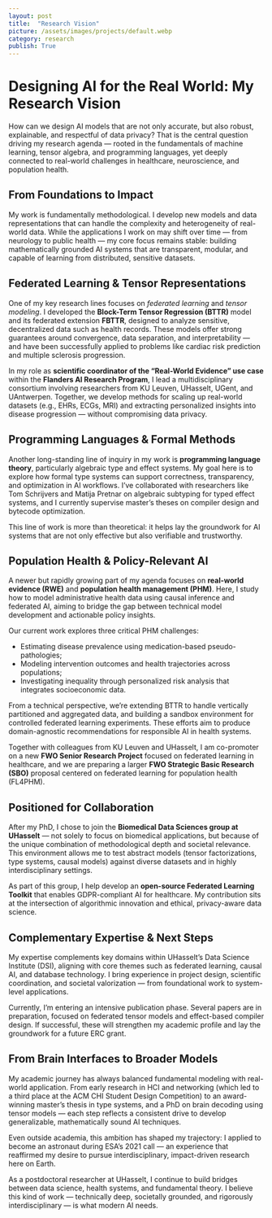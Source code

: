 ```yaml
---
layout: post
title:  "Research Vision"
picture: /assets/images/projects/default.webp
category: research
publish: True
---
```


# **Designing AI for the Real World: My Research Vision**

How can we design AI models that are not only accurate, but also robust, explainable, and respectful of data privacy? That is the central question driving my research agenda — rooted in the fundamentals of machine learning, tensor algebra, and programming languages, yet deeply connected to real-world challenges in healthcare, neuroscience, and population health.

## **From Foundations to Impact**

My work is fundamentally methodological. I develop new models and data representations that can handle the complexity and heterogeneity of real-world data. While the applications I work on may shift over time — from neurology to public health — my core focus remains stable: building mathematically grounded AI systems that are transparent, modular, and capable of learning from distributed, sensitive datasets.

## **Federated Learning & Tensor Representations**

One of my key research lines focuses on *federated learning* and *tensor modeling*. I developed the **Block-Term Tensor Regression (BTTR)** model and its federated extension **FBTTR**, designed to analyze sensitive, decentralized data such as health records. These models offer strong guarantees around convergence, data separation, and interpretability — and have been successfully applied to problems like cardiac risk prediction and multiple sclerosis progression.

In my role as **scientific coordinator of the “Real-World Evidence” use case** within the **Flanders AI Research Program**, I lead a multidisciplinary consortium involving researchers from KU Leuven, UHasselt, UGent, and UAntwerpen. Together, we develop methods for scaling up real-world datasets (e.g., EHRs, ECGs, MRI) and extracting personalized insights into disease progression — without compromising data privacy.

## **Programming Languages & Formal Methods**

Another long-standing line of inquiry in my work is **programming language theory**, particularly algebraic type and effect systems. My goal here is to explore how formal type systems can support correctness, transparency, and optimization in AI workflows. I’ve collaborated with researchers like Tom Schrijvers and Matija Pretnar on algebraic subtyping for typed effect systems, and I currently supervise master’s theses on compiler design and bytecode optimization.

This line of work is more than theoretical: it helps lay the groundwork for AI systems that are not only effective but also verifiable and trustworthy.

## **Population Health & Policy-Relevant AI**

A newer but rapidly growing part of my agenda focuses on **real-world evidence (RWE)** and **population health management (PHM)**. Here, I study how to model administrative health data using causal inference and federated AI, aiming to bridge the gap between technical model development and actionable policy insights.

Our current work explores three critical PHM challenges:

* Estimating disease prevalence using medication-based pseudo-pathologies;
* Modeling intervention outcomes and health trajectories across populations;
* Investigating inequality through personalized risk analysis that integrates socioeconomic data.

From a technical perspective, we’re extending BTTR to handle vertically partitioned and aggregated data, and building a sandbox environment for controlled federated learning experiments. These efforts aim to produce domain-agnostic recommendations for responsible AI in health systems.

Together with colleagues from KU Leuven and UHasselt, I am co-promoter on a new **FWO Senior Research Project** focused on federated learning in healthcare, and we are preparing a larger **FWO Strategic Basic Research (SBO)** proposal centered on federated learning for population health (FL4PHM).

## **Positioned for Collaboration**

After my PhD, I chose to join the **Biomedical Data Sciences group at UHasselt** — not solely to focus on biomedical applications, but because of the unique combination of methodological depth and societal relevance. This environment allows me to test abstract models (tensor factorizations, type systems, causal models) against diverse datasets and in highly interdisciplinary settings.

As part of this group, I help develop an **open-source Federated Learning Toolkit** that enables GDPR-compliant AI for healthcare. My contribution sits at the intersection of algorithmic innovation and ethical, privacy-aware data science.

## **Complementary Expertise & Next Steps**

My expertise complements key domains within UHasselt’s Data Science Institute (DSI), aligning with core themes such as federated learning, causal AI, and database technology. I bring experience in project design, scientific coordination, and societal valorization — from foundational work to system-level applications.

Currently, I’m entering an intensive publication phase. Several papers are in preparation, focused on federated tensor models and effect-based compiler design. If successful, these will strengthen my academic profile and lay the groundwork for a future ERC grant.

## **From Brain Interfaces to Broader Models**

My academic journey has always balanced fundamental modeling with real-world application. From early research in HCI and networking (which led to a third place at the ACM CHI Student Design Competition) to an award-winning master’s thesis in type systems, and a PhD on brain decoding using tensor models — each step reflects a consistent drive to develop generalizable, mathematically sound AI techniques.

Even outside academia, this ambition has shaped my trajectory: I applied to become an astronaut during ESA’s 2021 call — an experience that reaffirmed my desire to pursue interdisciplinary, impact-driven research here on Earth.

As a postdoctoral researcher at UHasselt, I continue to build bridges between data science, health systems, and fundamental theory. I believe this kind of work — technically deep, societally grounded, and rigorously interdisciplinary — is what modern AI needs.
